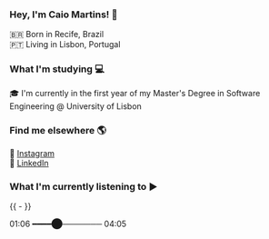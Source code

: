 ### Hey, I'm Caio Martins! 👋

🇧🇷 Born in Recife, Brazil <br>
🇵🇹 Living in Lisbon, Portugal

### What I'm studying 💻

🎓 I'm currently in the first year of my Master's Degree in Software Engineering @ University of Lisbon

### Find me elsewhere 🌎

📸 [Instagram](https://www.instagram.com/_caiodinizz) <br>
💼 [LinkedIn](https://www.linkedin.com/in/caiocdmartins/) <br>


### What I'm currently listening to ▶️

{{  -  }}

01:06 ━━━━⬤─────── 04:05
